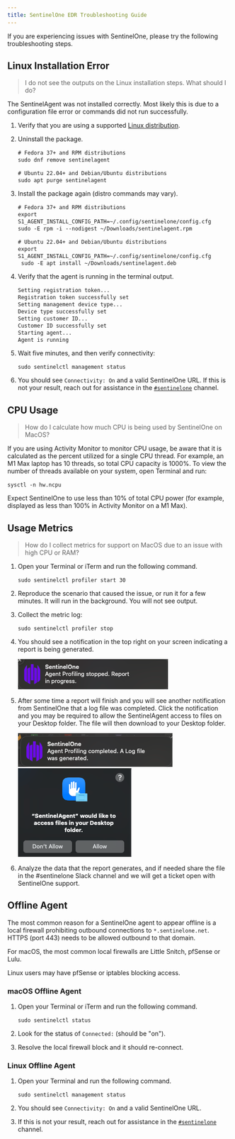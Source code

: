 ```yaml
---
title: SentinelOne EDR Troubleshooting Guide
---
```


If you are experiencing issues with SentinelOne, please try the following troubleshooting steps.

## Linux Installation Error

> I do not see the outputs on the Linux installation steps. What should I do?

The SentinelAgent was not installed correctly. Most likely this is due to a configuration file error or commands did not run successfully.

1. Verify that you are using a supported [Linux distribution](/handbook/security/corporate/services/laptops/security/os).

1. Uninstall the package.

    ```shell
    # Fedora 37+ and RPM distributions
    sudo dnf remove sentinelagent
    ```

    ```shell
    # Ubuntu 22.04+ and Debian/Ubuntu distributions
    sudo apt purge sentinelagent
    ```

1. Install the package again (distro commands may vary).

    ```shell
    # Fedora 37+ and RPM distributions
    export S1_AGENT_INSTALL_CONFIG_PATH=~/.config/sentinelone/config.cfg
    sudo -E rpm -i --nodigest ~/Downloads/sentinelagent.rpm
    ```

    ```shell
    # Ubuntu 22.04+ and Debian/Ubuntu distributions
    export S1_AGENT_INSTALL_CONFIG_PATH=~/.config/sentinelone/config.cfg
     sudo -E apt install ~/Downloads/sentinelagent.deb
     ```

1. Verify that the agent is running in the terminal output.

    ```plaintext
    Setting registration token...
    Registration token successfully set
    Setting management device type...
    Device type successfully set
    Setting customer ID...
    Customer ID successfully set
    Starting agent...
    Agent is running
    ```

1. Wait five minutes, and then verify connectivity:

   ```shell
   sudo sentinelctl management status
   ```

1. You should see `Connectivity: On` and a valid SentinelOne URL. If this is not your result, reach out for assistance in the [`#sentinelone`](https://gitlab.slack.com/archives/C043PF9TU4X) channel.

## CPU Usage

> How do I calculate how much CPU is being used by SentinelOne on MacOS?

If you are using Activity Monitor to monitor CPU usage, be aware that it is calculated as the percent utilized for a single CPU thread. For example, an M1 Max laptop has 10 threads, so total CPU capacity is 1000%. To view the number of threads available on your system, open Terminal and run:

```shell
sysctl -n hw.ncpu
```

Expect SentinelOne to use less than 10% of total CPU power (for example, displayed as less than 100% in Activity Monitor on a M1 Max).

## Usage Metrics

> How do I collect metrics for support on MacOS due to an issue with high CPU or RAM?

1. Open your Terminal or iTerm and run the following command.

    ```shell
    sudo sentinelctl profiler start 30
    ```

2. Reproduce the scenario that caused the issue, or run it for a few minutes. It will run in the background. You will not see output.

3. Collect the metric log:

    ```shell
    sudo sentinelctl profiler stop
    ```

4. You should see a notification in the top right on your screen indicating a report is being generated.

    ![S1 Report Generation](images/S1ReportProgress.png)

5. After some time a report will finish and you will see another notification from SentinelOne that a log file was completed. Click the notification and you may be required to allow the SentinelAgent access to files on your Desktop folder. The file will then download to your Desktop folder.

    ![S1 Completion](images/S1ProfileComplete.png)
    ![S1 Allow Desktop Folder](images/S1AllowDesktop.png)

6. Analyze the data that the report generates, and if needed share the file in the #sentinelone Slack channel and we will get a ticket open with SentinelOne support.

## Offline Agent

The most common reason for a SentinelOne agent to appear offline is a local firewall prohibiting outbound connections to `*.sentinelone.net`. HTTPS (port 443) needs to be allowed outbound to that domain.

For macOS, the most common local firewalls are Little Snitch, pfSense or Lulu.

Linux users may have pfSense or iptables blocking access.

### macOS Offline Agent

1. Open your Terminal or iTerm and run the following command.

    ```shell
    sudo sentinelctl status
    ```

1. Look for the status of `Connected:` (should be "on").

1. Resolve the local firewall block and it should re-connect.

### Linux Offline Agent

1. Open your Terminal and run the following command.

    ```shell
    sudo sentinelctl management status
    ```

1. You should see `Connectivity: On` and a valid SentinelOne URL.

1. If this is not your result, reach out for assistance in the [`#sentinelone`](https://gitlab.slack.com/archives/C043PF9TU4X) channel.
